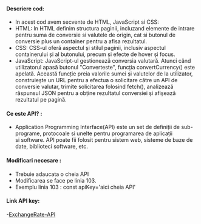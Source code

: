 #### Descriere cod:
- In acest cod avem secvente de HTML, JavaScript si CSS:
- HTML: In HTML definim structura paginii, incluzand elemente de intrare pentru suma de conversie si valutele de origin, cat si butonul de conversie plus un container pentru a afisa rezultatul.
- CSS: CSS-ul oferă aspectul și stilul paginii, inclusiv aspectul containerului și al butonului, precum și efecte de hover și focus.
- JavaScript: JavaScript-ul gestionează conversia valutară. Atunci când utilizatorul apasă butonul "Converteste", funcția convertCurrency() este apelată. Această funcție preia valorile sumei și valutelor de la utilizator, construiește un URL pentru a efectua o solicitare către un API de conversie valutar, trimite solicitarea folosind fetch(), analizează răspunsul JSON pentru a obține rezultatul conversiei și afișează rezultatul pe pagină.
#### Ce este API? :
-  Application Programming Interface(API) este un set de definiții de sub-programe, protocoale si unelte pentru programarea de aplicații si software. API poate fii folosit pentru sistem web, sisteme de baze de date, biblioteci software, etc.

#### Modificari necesare :
- Trebuie adaucata o cheia API
- Modificarea se face pe linia 103. 
- Exemplu linia 103 : const apiKey='aici cheia API'

#### Link API key:

-[ExchangeRate-API](https://www.exchangerate-api.com/)
